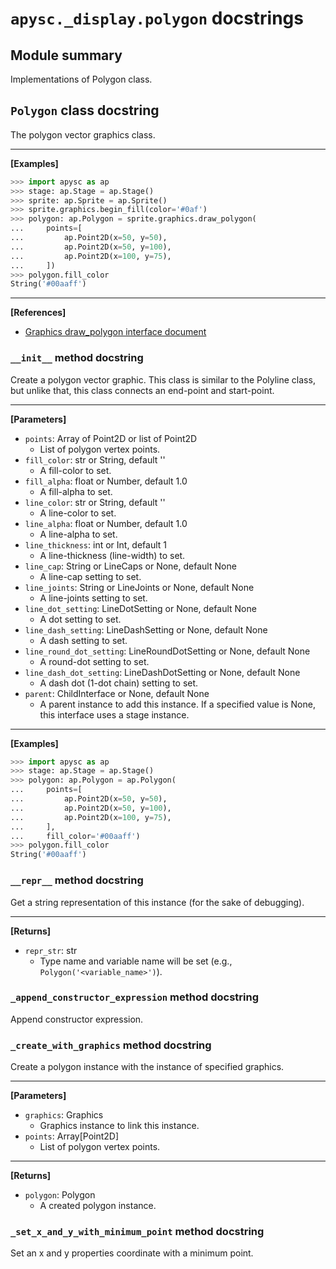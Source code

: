 # `apysc._display.polygon` docstrings

## Module summary

Implementations of Polygon class.

## `Polygon` class docstring

The polygon vector graphics class.<hr>

**[Examples]**

```py
>>> import apysc as ap
>>> stage: ap.Stage = ap.Stage()
>>> sprite: ap.Sprite = ap.Sprite()
>>> sprite.graphics.begin_fill(color='#0af')
>>> polygon: ap.Polygon = sprite.graphics.draw_polygon(
...     points=[
...         ap.Point2D(x=50, y=50),
...         ap.Point2D(x=50, y=100),
...         ap.Point2D(x=100, y=75),
...     ])
>>> polygon.fill_color
String('#00aaff')
```

<hr>

**[References]**

- [Graphics draw_polygon interface document](https://simon-ritchie.github.io/apysc/en/graphics_draw_polygon.html)

### `__init__` method docstring

Create a polygon vector graphic. This class is similar to the Polyline class, but unlike that, this class connects an end-point and start-point.<hr>

**[Parameters]**

- `points`: Array of Point2D or list of Point2D
  - List of polygon vertex points.
- `fill_color`: str or String, default ''
  - A fill-color to set.
- `fill_alpha`: float or Number, default 1.0
  - A fill-alpha to set.
- `line_color`: str or String, default ''
  - A line-color to set.
- `line_alpha`: float or Number, default 1.0
  - A line-alpha to set.
- `line_thickness`: int or Int, default 1
  - A line-thickness (line-width) to set.
- `line_cap`: String or LineCaps or None, default None
  - A line-cap setting to set.
- `line_joints`: String or LineJoints or None, default None
  - A line-joints setting to set.
- `line_dot_setting`: LineDotSetting or None, default None
  - A dot setting to set.
- `line_dash_setting`: LineDashSetting or None, default None
  - A dash setting to set.
- `line_round_dot_setting`: LineRoundDotSetting or None, default None
  - A round-dot setting to set.
- `line_dash_dot_setting`: LineDashDotSetting or None, default None
  - A dash dot (1-dot chain) setting to set.
- `parent`: ChildInterface or None, default None
  - A parent instance to add this instance. If a specified value is None, this interface uses a stage instance.

<hr>

**[Examples]**

```py
>>> import apysc as ap
>>> stage: ap.Stage = ap.Stage()
>>> polygon: ap.Polygon = ap.Polygon(
...     points=[
...         ap.Point2D(x=50, y=50),
...         ap.Point2D(x=50, y=100),
...         ap.Point2D(x=100, y=75),
...     ],
...     fill_color='#00aaff')
>>> polygon.fill_color
String('#00aaff')
```

### `__repr__` method docstring

Get a string representation of this instance (for the sake of debugging).<hr>

**[Returns]**

- `repr_str`: str
  - Type name and variable name will be set (e.g., `Polygon('<variable_name>')`).

### `_append_constructor_expression` method docstring

Append constructor expression.

### `_create_with_graphics` method docstring

Create a polygon instance with the instance of specified graphics.<hr>

**[Parameters]**

- `graphics`: Graphics
  - Graphics instance to link this instance.
- `points`: Array[Point2D]
  - List of polygon vertex points.

<hr>

**[Returns]**

- `polygon`: Polygon
  - A created polygon instance.

### `_set_x_and_y_with_minimum_point` method docstring

Set an x and y properties coordinate with a minimum point.